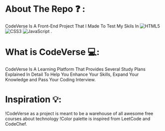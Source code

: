 # About The Repo ❓ :

CodeVerse Is A Front-End Project That I Made To Test My Skils In
![HTML5](https://img.shields.io/badge/html5-%23E34F26.svg?style=plastic&logo=html5&logoColor=white)
![CSS3](https://img.shields.io/badge/css3-%231572B6.svg?style=plastic&logo=css3&logoColor=white)
![JavaScript](https://img.shields.io/badge/javascript-%23323330.svg?style=plastic&logo=javascript&logoColor=%23F7DF1E) .

# What is CodeVerse 💻:

CodeVerse Is A Learning Platform That Provides Several Study Plans
Explained In Detail To Help You Enhance Your Skills, Expand Your
Knowledge and Pass Your Coding Interview.

# Inspiration 💡:

!CodeVerse as a project is meant to be a warehouse of all awesome free courses about technology
!Color palette is inspired from LeetCode and CodeChef.
